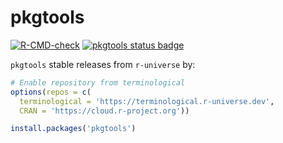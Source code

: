 pkgtools
================

<!-- badges: start -->
[![R-CMD-check](https://github.com/terminological/pkgtools/workflows/R-CMD-check/badge.svg)](https://github.com/terminological/pkgtools/actions)
[![pkgtools status badge](https://terminological.r-universe.dev/badges/pkgtools)](https://terminological.r-universe.dev)
<!-- badges: end -->

`pkgtools` stable releases from `r-universe` by: 

```R
# Enable repository from terminological
options(repos = c(
  terminological = 'https://terminological.r-universe.dev',
  CRAN = 'https://cloud.r-project.org'))

install.packages('pkgtools')
```

